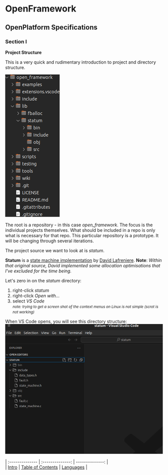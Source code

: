 # OpenFramework
## OpenPlatform Specifications

### Section I

**Project Structure**

This is a very quick and rudimentary introduction to project and directory structure.

![Project Direcotry Structure](images/directory_structure.png)

The root is a repository - in this case *open_framework*. The focus is the individual projects themselves. What should be included in a repo is only what is necessary for that repo. This particular repository is a prototype. It will be changing through several iterations.

The project source we want to look at is *statum*.

**Statum** is a [state machine implementation](https://www.codeproject.com/Articles/1275479/State-Machine-Design-in-C) by [David Lafreniere](https://www.codeproject.com/script/Membership/View.aspx?mid=4425742). **Note**: *Within that original source, David implemented some allocation optimisations that I've excluded for the time being.*

Let's zero in on the *statum* directory:
1. right-click *statum*
2. right-click *Open with...*
3. select *VS Code*  
  <small>*note: trying to get a screen shot of the context menus on Linux is not simple (scrot is not working)*</small>

When VS Code opens, you will see this directory structure:
![VS Code Project](images/project_vscode.png)


| :-------------- | :--------------: | --------------: |  
| [Intro](intro.md)       |   [Table of Contents](../README.md)   | [Languages](languages.md) |
